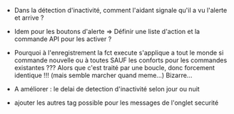* Dans la détection d'inactivité, comment l'aidant signale qu'il a vu l'alerte et arrive ?
* Idem pour les boutons d'alerte
=> Définir une liste d'action et la commande API pour les activer ?

* Pourquoi à l'enregistrement la fct execute s'applique a tout le monde si commande nouvelle ou à toutes SAUF les conforts pour les commandes existantes ??? Alors que c'est traité par une boucle, donc forcement identique !!! (mais semble marcher quand meme...) Bizarre...

* A améliorer : le delai de detection d'inactivité selon jour ou nuit

* ajouter les autres tag possible pour les messages de l'onglet securité
